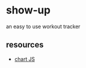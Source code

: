 # show-up

an easy to use workout tracker

## resources

- [chart JS](https://www.chartjs.org/docs/latest/)

